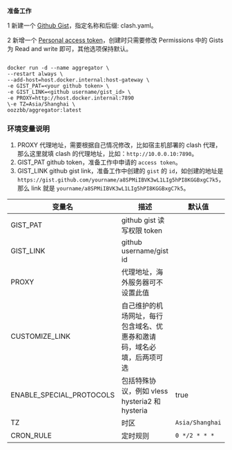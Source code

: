 **准备工作**

1 新建一个 [Github Gist](https://gist.github.com/)，指定名称和后缀: clash.yaml。

2 新增一个 [Personal access token](https://github.com/settings/tokens?type=beta)，创建时只需要修改 Permissions 中的 Gists 为 Read and write 即可，其他选项保持默认。

```

docker run -d --name aggregator \
--restart always \
--add-host=host.docker.internal:host-gateway \
-e GIST_PAT=<your github token> \
-e GIST_LINK=<github username/gist_id> \
-e PROXY=http://host.docker.internal:7890
\-e TZ=Asia/Shanghai \
oozzbb/aggregator:latest

```

### 环境变量说明

1. PROXY
代理地址，需要根据自己情况修改，比如宿主机部署的 clash 代理，那么这里就填 clash 的代理地址，比如：`http://10.0.0.10:7890`。
2. GIST_PAT
github token，准备工作中申请的 `access token`。
3. GIST_LINK
github gist link，准备工作中创建的 `gist` 的 `id`，如创建的地址是 `https://gist.github.com/yourname/a8SPMiIBVK3wL1LIg5hPI8KGGBxgC7k5`，那么 link 就是 `yourname/a8SPMiIBVK3wL1LIg5hPI8KGGBxgC7k5`。

<table>
<thead>
<tr>
<th>变量名</th>
<th>描述</th>
<th>默认值</th>
</tr>
</thead>
<tbody>
<tr>
<td>GIST_PAT</td>
<td>github gist 读写权限 token</td>
<td></td>
</tr>
<tr>
<td>GIST_LINK</td>
<td>github username/gist id</td>
<td></td>
</tr>
<tr>
<td>PROXY</td>
<td>代理地址，海外服务器可不设置此值</td>
<td></td>
</tr>
<tr>
<td>CUSTOMIZE_LINK</td>
<td>自己维护的机场网址，每行包含域名、优惠券和邀请码，域名必填，后两项可选</td>
<td></td>
</tr>
<tr>
<td>ENABLE_SPECIAL_PROTOCOLS</td>
<td>包括特殊协议，例如 vless hysteria2 和 hysteria</td>
<td>true</td>
</tr>
<tr>
<td>TZ</td>
<td>时区</td>
<td><code>Asia/Shanghai</code></td>
</tr>
<tr>
<td>CRON_RULE</td>
<td>定时规则</td>
<td><code>0 */2 * * *</code></td>
</tr>
</tbody>
</table>
